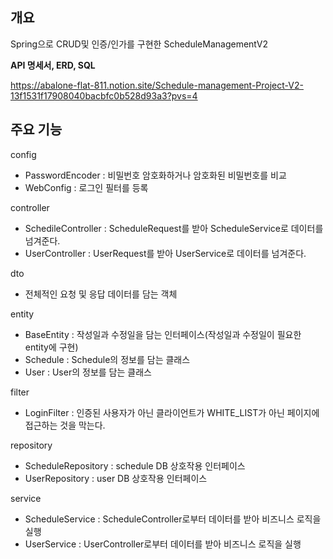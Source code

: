 ## 개요
Spring으로 CRUD및 인증/인가를 구현한 ScheduleManagementV2

**API 명세서, ERD, SQL**

https://abalone-flat-811.notion.site/Schedule-management-Project-V2-13f1531f17908040bacbfc0b528d93a3?pvs=4

## 주요 기능
config
- PasswordEncoder : 비밀번호 암호화하거나 암호화된 비밀번호를 비교
- WebConfig : 로그인 필터를 등록

controller
- SchedileController : ScheduleRequest를 받아 ScheduleService로 데이터를 넘겨준다.
- UserController : UserRequest를 받아 UserService로 데이터를 넘겨준다.

dto
- 전체적인 요청 및 응답 데이터를 담는 객체

entity
- BaseEntity : 작성일과 수정일을 담는 인터페이스(작성일과 수정일이 필요한 entity에 구현)
- Schedule : Schedule의 정보를 담는 클래스
- User : User의 정보를 담는 클래스

filter
- LoginFilter : 인증된 사용자가 아닌 클라이언트가 WHITE_LIST가 아닌 페이지에 접근하는 것을 막는다.

repository
- ScheduleRepository : schedule DB 상호작용 인터페이스
- UserRepository : user DB 상호작용 인터페이스

service
- ScheduleService : ScheduleController로부터 데이터를 받아 비즈니스 로직을 실행
- UserService : UserController로부터 데이터를 받아 비즈니스 로직을 실행
